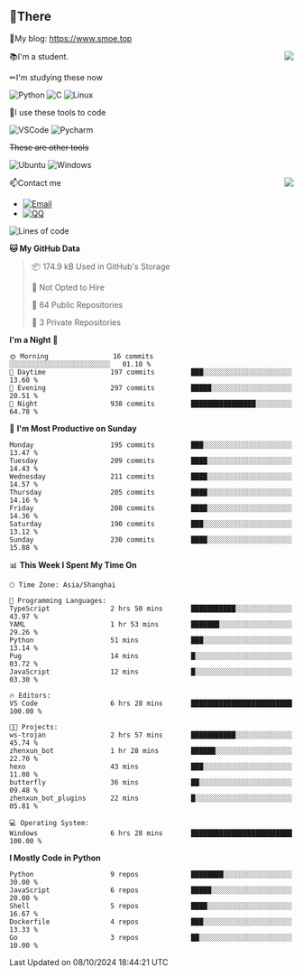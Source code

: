 
## 👏There

📰My blog: https://www.smoe.top

<img align="right" src="https://github-readme-stats.vercel.app/api/top-langs/?username=AkashiCoin"/>


📚I'm a student.

✏I'm studying these now

![Python](https://img.shields.io/badge/-Python-blue?style=flat-square&logo=Python&logoColor=fff)
![C](https://img.shields.io/badge/-C-585858?style=flat-square&logo=C&logoColor=fff)
![Linux](https://img.shields.io/badge/-Linux-black?style=flat-square&logo=Linux&logoColor=fff)

🔨I use these tools to code

![VSCode](https://img.shields.io/badge/-VSCode-blue?style=flat-square&logo=visualstudiocode&logoColor=fff)
![Pycharm](https://img.shields.io/badge/-Pycharm-green?style=flat-square&logo=pycharm&logoColor=fff)

 ~~These are other tools~~

![Ubuntu](https://img.shields.io/badge/-Ubuntu-orange?style=flat-square&logo=Ubuntu&logoColor=fff)
![Windows](https://img.shields.io/badge/-Windows-blue?style=flat-square&logo=Windows&logoColor=fff)

<img align="right" src="https://github-readme-stats.vercel.app/api?username=AkashiCoin" />


📫Contact me

* [![Email](https://img.shields.io/badge/Email-l1040186796@gmail.com-1?style=social&logoColor=fff)](mailto:l1040186796@gmail.com)
* [![QQ](https://img.shields.io/badge/QQ-1040186796-1?style=social&logoColor=fff)](tencent://AddContact/?fromId=45&fromSubId=1&subcmd=all&uin=1040186796&website=www.oicqzone.com)

<!--START_SECTION:waka-->
![Lines of code](https://img.shields.io/badge/From%20Hello%20World%20I%27ve%20Written-295.5%20thousand%20lines%20of%20code-blue)

**🐱 My GitHub Data** 

> 📦 174.9 kB Used in GitHub's Storage 
 > 
> 🚫 Not Opted to Hire
 > 
> 📜 64 Public Repositories 
 > 
> 🔑 3 Private Repositories 
 > 
**I'm a Night 🦉** 

```text
🌞 Morning                16 commits          ░░░░░░░░░░░░░░░░░░░░░░░░░   01.10 % 
🌆 Daytime                197 commits         ███░░░░░░░░░░░░░░░░░░░░░░   13.60 % 
🌃 Evening                297 commits         █████░░░░░░░░░░░░░░░░░░░░   20.51 % 
🌙 Night                  938 commits         ████████████████░░░░░░░░░   64.78 % 
```
📅 **I'm Most Productive on Sunday** 

```text
Monday                   195 commits         ███░░░░░░░░░░░░░░░░░░░░░░   13.47 % 
Tuesday                  209 commits         ████░░░░░░░░░░░░░░░░░░░░░   14.43 % 
Wednesday                211 commits         ████░░░░░░░░░░░░░░░░░░░░░   14.57 % 
Thursday                 205 commits         ████░░░░░░░░░░░░░░░░░░░░░   14.16 % 
Friday                   208 commits         ████░░░░░░░░░░░░░░░░░░░░░   14.36 % 
Saturday                 190 commits         ███░░░░░░░░░░░░░░░░░░░░░░   13.12 % 
Sunday                   230 commits         ████░░░░░░░░░░░░░░░░░░░░░   15.88 % 
```


📊 **This Week I Spent My Time On** 

```text
🕑︎ Time Zone: Asia/Shanghai

💬 Programming Languages: 
TypeScript               2 hrs 50 mins       ███████████░░░░░░░░░░░░░░   43.97 % 
YAML                     1 hr 53 mins        ███████░░░░░░░░░░░░░░░░░░   29.26 % 
Python                   51 mins             ███░░░░░░░░░░░░░░░░░░░░░░   13.14 % 
Pug                      14 mins             █░░░░░░░░░░░░░░░░░░░░░░░░   03.72 % 
JavaScript               12 mins             █░░░░░░░░░░░░░░░░░░░░░░░░   03.30 % 

🔥 Editors: 
VS Code                  6 hrs 28 mins       █████████████████████████   100.00 % 

🐱‍💻 Projects: 
ws-trojan                2 hrs 57 mins       ███████████░░░░░░░░░░░░░░   45.74 % 
zhenxun_bot              1 hr 28 mins        ██████░░░░░░░░░░░░░░░░░░░   22.70 % 
hexo                     43 mins             ███░░░░░░░░░░░░░░░░░░░░░░   11.08 % 
butterfly                36 mins             ██░░░░░░░░░░░░░░░░░░░░░░░   09.48 % 
zhenxun_bot_plugins      22 mins             █░░░░░░░░░░░░░░░░░░░░░░░░   05.81 % 

💻 Operating System: 
Windows                  6 hrs 28 mins       █████████████████████████   100.00 % 
```

**I Mostly Code in Python** 

```text
Python                   9 repos             ████████░░░░░░░░░░░░░░░░░   30.00 % 
JavaScript               6 repos             █████░░░░░░░░░░░░░░░░░░░░   20.00 % 
Shell                    5 repos             ████░░░░░░░░░░░░░░░░░░░░░   16.67 % 
Dockerfile               4 repos             ███░░░░░░░░░░░░░░░░░░░░░░   13.33 % 
Go                       3 repos             ██░░░░░░░░░░░░░░░░░░░░░░░   10.00 % 
```




 Last Updated on 08/10/2024 18:44:21 UTC
<!--END_SECTION:waka-->
